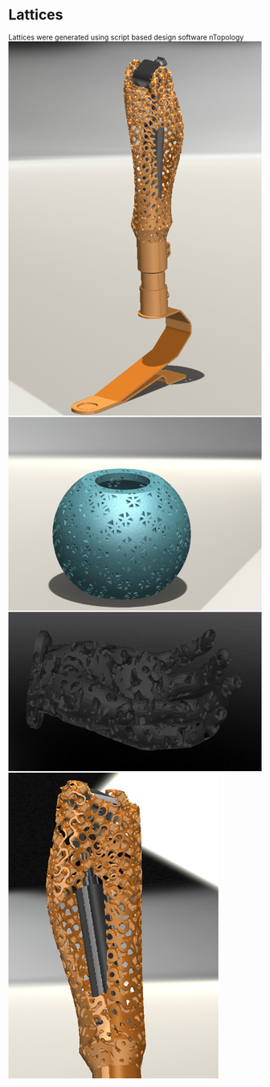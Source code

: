 # Lattices
Lattices were generated using script based design software nTopology
![image](Images/Picture1.png)
![image](Images/Picture5.png)
![image](Images/Picture6.png)
![image](Images/Picture9.png)

